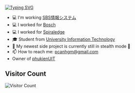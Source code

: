 <a href="https://git.io/typing-svg"><img src="https://readme-typing-svg.herokuapp.com?font=Fira+Code&weight=600&size=30&pause=1000&color=36ACF7&center=true&vCenter=true&width=435&lines=Canh+Pham;Full+Stack+developer" alt="Typing SVG" /></a>

<ul>
  <li> 💻 I'm working <a href="[https://www.bosch-softwaretechnologies.com/en/index.html](https://www.sbs-infosys.co.jp/)">SBS情報システム</a> </li>
  <li> 💻 I worked for <a href="https://www.bosch-softwaretechnologies.com/en/index.html">Bosch</a> </li>
  <li> 💻 I worked for <a href="https://www.linkedin.com/company/spiraledge-vietnam/mycompany/">Spiraledge</a> </li>
  <li> 🎓 Student from <a href="https://www.uit.edu.vn">University Information Technology</a> </li>
  <li> 🔭 My newest side project is currently still in stealth mode 🤫 </li>
  <li> 📫 How to reach me: <a href="mailto: pcanhgm@gmail.com">pcanhgm@gmail.com</a> </li>
  <li> Owner of  <a href="https://phukienuit.com">phukienUIT</a> </li>
</li>
</ul>

## Visitor Count
![Visitor Count](https://profile-counter.glitch.me/idaka123/count.svg)

